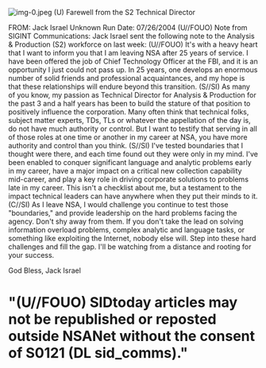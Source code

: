 ![img-0.jpeg](img-0.jpeg)
(U) Farewell from the S2 Technical Director

FROM: Jack Israel
Unknown
Run Date: 07/26/2004
(U//FOUO) Note from SIGINT Communications: Jack Israel sent the following note to the Analysis \& Production (S2) workforce on last week:
(U//FOUO) It's with a heavy heart that I want to inform you that I am leaving NSA after 25 years of service. I have been offered the job of Chief Technology Officer at the FBI, and it is an opportunity I just could not pass up. In 25 years, one develops an enormous number of solid friends and professional acquaintances, and my hope is that these relationships will endure beyond this transition.
(S//SI) As many of you know, my passion as Technical Director for Analysis \& Production for the past 3 and a half years has been to build the stature of that position to positively influence the corporation. Many often think that technical folks, subject matter experts, TDs, TLs or whatever the appellation of the day is, do not have much authority or control. But I want to testify that serving in all of those roles at one time or another in my career at NSA, you have more authority and control than you think.
(S//SI) I've tested boundaries that I thought were there, and each time found out they were only in my mind. I've been enabled to conquer significant language and analytic problems early in my career, have a major impact on a critical new collection capability mid-career, and play a key role in driving corporate solutions to problems late in my career. This isn't a checklist about me, but a testament to the impact technical leaders can have anywhere when they put their minds to it.
(C//SI) As I leave NSA, I would challenge you continue to test those "boundaries," and provide leadership on the hard problems facing the agency. Don't shy away from them. If you don't take the lead on solving information overload problems, complex analytic and language tasks, or something like exploiting the Internet, nobody else will. Step into these hard challenges and fill the gap. I'll be watching from a distance and rooting for your success.

God Bless,
Jack Israel

# "(U//FOUO) SIDtoday articles may not be republished or reposted outside NSANet without the consent of S0121 (DL sid_comms)."
